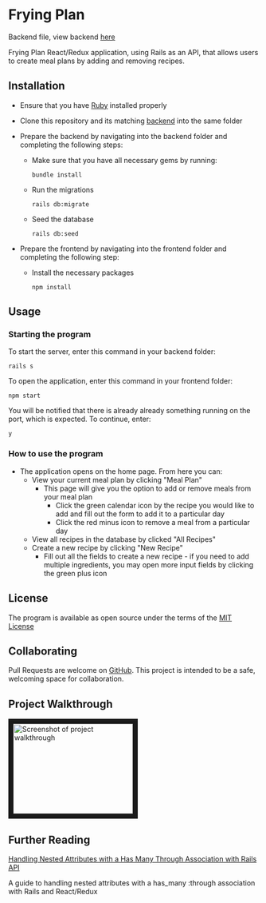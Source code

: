 # Frying Plan

Backend file, view backend [here](https://github.com/rebeccahickson/frying-plan-frontend)

Frying Plan React/Redux application, using Rails as an API, that allows users to create meal plans by adding and removing recipes.

## Installation

- Ensure that you have [Ruby](https://www.ruby-lang.org/en/downloads/) installed properly
- Clone this repository and its matching [backend](https://github.com/rebeccahickson/frying-plan-frontend) into the same folder
- Prepare the backend by navigating into the backend folder and completing the following steps:

  - Make sure that you have all necessary gems by running:

    ```
    bundle install
    ```

  - Run the migrations

    ```
    rails db:migrate
    ```

  - Seed the database

    ```
    rails db:seed
    ```
    
- Prepare the frontend by navigating into the frontend folder and completing the following step:
  - Install the necessary packages

    ```
    npm install
    ```

## Usage

### Starting the program

To start the server, enter this command in your backend folder:

```
rails s
```

To open the application, enter this command in your frontend folder:

```
npm start
```

You will be notified that there is already already something running on the port, which is expected. To continue, enter:

```
y
```

### How to use the program

- The application opens on the home page. From here you can:
  - View your current meal plan by clicking "Meal Plan"
    - This page will give you the option to add or remove meals from your meal plan
      - Click the green calendar icon by the recipe you would like to add and fill out the form to add it to a particular day
      - Click the red minus icon to remove a meal from a particular day
  - View all recipes in the database by clicked "All Recipes"
  - Create a new recipe by clicking "New Recipe"
    - Fill out all the fields to create a new recipe - if you need to add multiple ingredients, you may open more input fields by clicking the green plus icon

## License

The program is available as open source under the terms of the [MIT License](https://opensource.org/licenses/MIT)

## Collaborating

Pull Requests are welcome on [GitHub](https://github.com/rebeccahickson/frying-plan-backend). This project is intended to be a safe, welcoming space for collaboration.

## Project Walkthrough

<a href="https://youtu.be/qSS3lEykFlE
" target="_blank"><img src="http://img.youtube.com/vi/qSS3lEykFlE/0.jpg" 
alt="Screenshot of project walkthrough" width="240" height="180" border="10" /></a>

## Further Reading

[Handling Nested Attributes with a Has Many Through Association with Rails API](https://levelup.gitconnected.com/handling-nested-attributes-with-a-has-many-through-association-with-rails-api-f91729547ea5)

A guide to handling nested attributes with a has_many :through association with Rails and React/Redux
